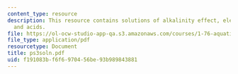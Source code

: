 ```yaml
---
content_type: resource
description: This resource contains solutions of alkalinity effect, electroneutrality
  and acids.
file: https://ol-ocw-studio-app-qa.s3.amazonaws.com/courses/1-76-aquatic-chemistry-fall-2005/f191083bf6f6970456be93b989843881_ps3soln.pdf
file_type: application/pdf
resourcetype: Document
title: ps3soln.pdf
uid: f191083b-f6f6-9704-56be-93b989843881
---
```

